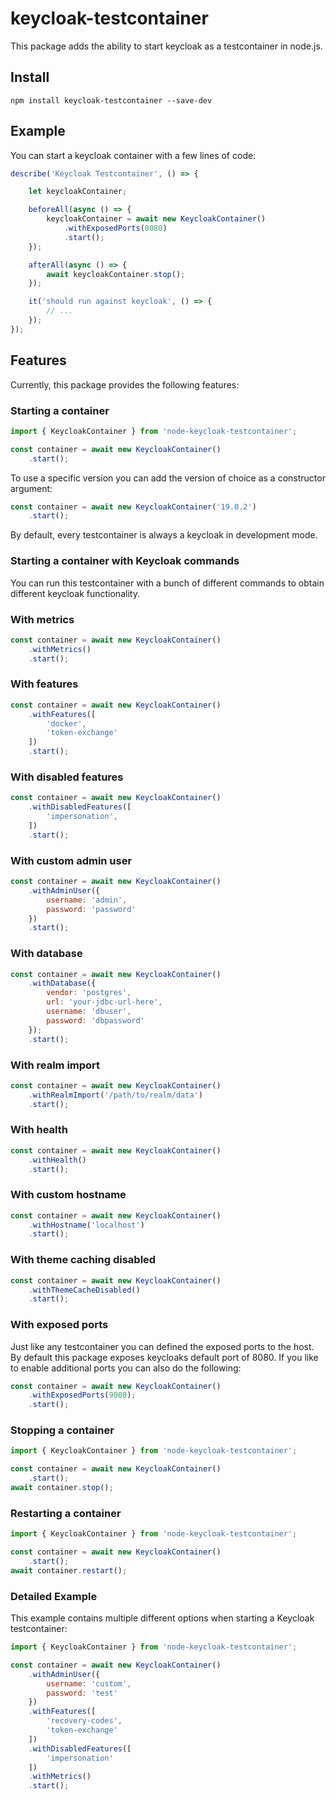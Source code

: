 # keycloak-testcontainer

This package adds the ability to start keycloak as a testcontainer in node.js.

## Install

```
npm install keycloak-testcontainer --save-dev
```

## Example

You can start a keycloak container with a few lines of code:

```js
describe('Keycloak Testcontainer', () => {

    let keycloakContainer;

    beforeAll(async () => {
        keycloakContainer = await new KeycloakContainer()
            .withExposedPorts(8080)
            .start();
    });

    afterAll(async () => {
        await keycloakContainer.stop();
    });

    it('should run against keycloak', () => {
        // ...
    });
});
```

## Features

Currently, this package provides the following features:

### Starting a container

```js
import { KeycloakContainer } from 'node-keycloak-testcontainer';

const container = await new KeycloakContainer()
    .start();
```

To use a specific version you can add the version of choice as a constructor argument:

```js
const container = await new KeycloakContainer('19.0.2')
    .start();
```

By default, every testcontainer is always a keycloak in development mode.

### Starting a container with Keycloak commands

You can run this testcontainer with a bunch of different commands to obtain different keycloak functionality.

### With metrics

```js
const container = await new KeycloakContainer()
    .withMetrics()
    .start();
```

### With features

```js
const container = await new KeycloakContainer()
    .withFeatures([
        'docker',
        'token-exchange'
    ])
    .start();
```

### With disabled features

```js
const container = await new KeycloakContainer()
    .withDisabledFeatures([
        'impersonation',
    ])
    .start();
```

### With custom admin user

```js
const container = await new KeycloakContainer()
    .withAdminUser({
        username: 'admin',
        password: 'password'
    })
    .start();
```

### With database

```js
const container = await new KeycloakContainer()
    .withDatabase({
        vendor: 'postgres',
        url: 'your-jdbc-url-here',
        username: 'dbuser',
        password: 'dbpassword'
    });
    .start();
```

### With realm import

```js
const container = await new KeycloakContainer()
    .withRealmImport('/path/to/realm/data')
    .start();
```

### With health

```js
const container = await new KeycloakContainer()
    .withHealth()
    .start();
```

### With custom hostname

```js
const container = await new KeycloakContainer()
    .withHostname('localhost')
    .start();
```

### With theme caching disabled

```js
const container = await new KeycloakContainer()
    .withThemeCacheDisabled()
    .start();
```

### With exposed ports

Just like any testcontainer you can defined the exposed ports to the host. 
By default this package exposes keycloaks default port of 8080.
If you like to enable additional ports you can also do the following:

```js
const container = await new KeycloakContainer()
    .withExposedPorts(9000);
    .start();
```

### Stopping a container

```js
import { KeycloakContainer } from 'node-keycloak-testcontainer';

const container = await new KeycloakContainer()
    .start();
await container.stop();
```

### Restarting a container

```js
import { KeycloakContainer } from 'node-keycloak-testcontainer';

const container = await new KeycloakContainer()
    .start();
await container.restart();
```

### Detailed Example

This example contains multiple different options when starting a Keycloak testcontainer:

```js
import { KeycloakContainer } from 'node-keycloak-testcontainer';

const container = await new KeycloakContainer()
    .withAdminUser({
        username: 'custom',
        password: 'test'
    })
    .withFeatures([
        'recovery-codes',
        'token-exchange'
    ])
    .withDisabledFeatures([
        'impersonation'
    ])
    .withMetrics()
    .start();
```
